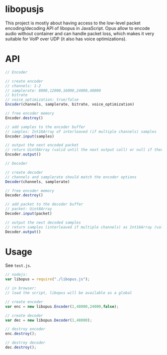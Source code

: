 
# libopusjs

This project is mostly about having access to the low-level packet encoding/decoding API of libopus in JavaScript.
Opus allow to encode audio without container and can handle packet loss, which makes it very suitable for VoIP over UDP (it also has voice optimizations).

# API

```js
// Encoder

// create encoder
// channels: 1-2
// samplerate: 8000,12000,16000,24000,48000
// bitrate
// voice_optimization: true/false 
Encoder(channels, samplerate, bitrate, voice_optimization)

// free encoder memory
Encoder.destroy()

// add samples to the encoder buffer
// samples: Int16Array of interleaved (if multiple channels) samples
Encoder.input(samples)

// output the next encoded packet
// return Uint8Array (valid until the next output call) or null if there is no packet to output
Encoder.output()

// Decoder

// create decoder
// channels and samplerate should match the encoder options
Decoder(channels, samplerate)

// free encoder memory
Decoder.destroy()

// add packet to the decoder buffer
// packet: Uint8Array
Decoder.input(packet)

// output the next decoded samples
// return samples (interleaved if multiple channels) as Int16Array (valid until the next output call) or null if there is no output
Decoder.output()
```

# Usage

See `test.js`.

```js
// nodejs: 
var libopus = require("./libopus.js");

// in browser: 
// load the script, libopus will be available as a global

// create encoder
var enc = new libopus.Encoder(1,48000,24000,false);

// create decoder
var dec = new libopus.Decoder(1,48000);

// destroy encoder
enc.destroy();

// destroy decoder
dec.destroy();
```
